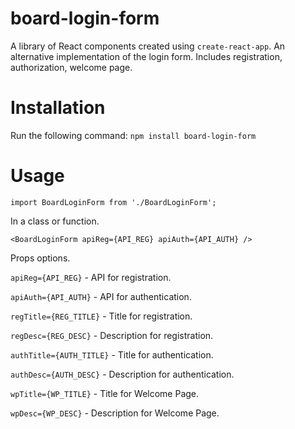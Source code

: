 # board-login-form
A library of React components created using `create-react-app`. An alternative implementation of the login form. Includes registration, authorization, welcome page.

# Installation
Run the following command:
`npm install board-login-form`

# Usage
`import BoardLoginForm from './BoardLoginForm';`

In a class or function.

`<BoardLoginForm apiReg={API_REG} apiAuth={API_AUTH} />`

Props options.

`apiReg={API_REG}` - API for registration.

`apiAuth={API_AUTH}` - API for authentication.

`regTitle={REG_TITLE}` - Title for registration.

`regDesc={REG_DESC}` - Description for registration.

`authTitle={AUTH_TITLE}` - Title for authentication.

`authDesc={AUTH_DESC}` - Description for authentication.

`wpTitle={WP_TITLE}` - Title for Welcome Page.

`wpDesc={WP_DESC}` - Description for Welcome Page.
